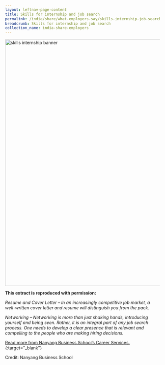 ```yaml
---
layout: leftnav-page-content
title: Skills for internship and job search
permalink: /india/share/what-employers-say/skills-internship-job-search/
breadcrumb: Skills for internship and job search
collection_name: india-share-employers
---
```


<img src="\images\asean-employers\Skills-for-internship.jpg" alt="skills internship banner" style="width:800px;" />

**This extract is reproduced with permission:**

*Resume and Cover Letter – In an increasingly competitive job market, a well-written cover letter and resume will distinguish you from the pack.*

*Networking – Networking is more than just shaking hands, introducing yourself and being seen. Rather, it is an integral part of any job search process. One needs to develop a clear presence that is relevant and compelling to the people who are making hiring decisions.*

[Read more from Nanyang Business School’s Career Services.](http://www.nbs.ntu.edu.sg/Programmes/Undergraduate/CareerServices/Pages/Career-Services.aspx#Skills){:target="_blank"}

Credit: Nanyang Business School